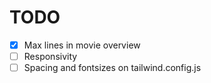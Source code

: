 # TODO

- [X] Max lines in movie overview
- [ ] Responsivity
- [ ] Spacing and fontsizes on tailwind.config.js